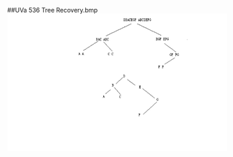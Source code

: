 ##UVa 536 Tree Recovery.bmp
![](https://github.com/HMBSbige/2016-DHU-data-structure/blob/master/Tree/UVa%20536%20Tree%20Recovery.bmp)
